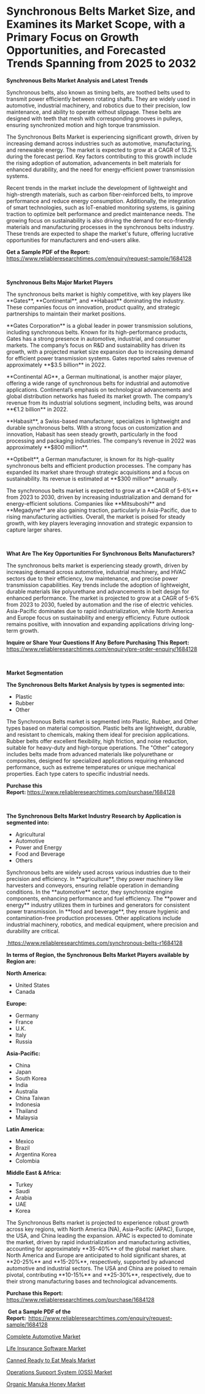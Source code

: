 <p><h1>Synchronous Belts Market Size, and Examines its Market Scope, with a Primary Focus on Growth Opportunities, and Forecasted Trends Spanning from 2025 to 2032</h1></p><p><strong>Synchronous Belts Market Analysis and Latest Trends</strong></p>
<p><p>Synchronous belts, also known as timing belts, are toothed belts used to transmit power efficiently between rotating shafts. They are widely used in automotive, industrial machinery, and robotics due to their precision, low maintenance, and ability to operate without slippage. These belts are designed with teeth that mesh with corresponding grooves in pulleys, ensuring synchronized motion and high torque transmission.</p><p>The Synchronous Belts Market is experiencing significant growth, driven by increasing demand across industries such as automotive, manufacturing, and renewable energy. The market is expected to grow at a CAGR of 13.2% during the forecast period. Key factors contributing to this growth include the rising adoption of automation, advancements in belt materials for enhanced durability, and the need for energy-efficient power transmission systems.</p><p>Recent trends in the market include the development of lightweight and high-strength materials, such as carbon fiber-reinforced belts, to improve performance and reduce energy consumption. Additionally, the integration of smart technologies, such as IoT-enabled monitoring systems, is gaining traction to optimize belt performance and predict maintenance needs. The growing focus on sustainability is also driving the demand for eco-friendly materials and manufacturing processes in the synchronous belts industry. These trends are expected to shape the market's future, offering lucrative opportunities for manufacturers and end-users alike.</p></p>
<p><strong>Get a Sample PDF of the Report:&nbsp;</strong> <a href="https://www.reliableresearchtimes.com/enquiry/request-sample/1684128?utm_campaign=2131&utm_medium=2&utm_source=Github&utm_content=ia&utm_term=24012025&utm_id=synchronous-belts">https://www.reliableresearchtimes.com/enquiry/request-sample/1684128</a></p>
<p>&nbsp;</p>
<p><strong>Synchronous Belts Major Market Players</strong></p>
<p><p>The synchronous belts market is highly competitive, with key players like **Gates**, **Continental**, and **Habasit** dominating the industry. These companies focus on innovation, product quality, and strategic partnerships to maintain their market positions.</p><p>**Gates Corporation** is a global leader in power transmission solutions, including synchronous belts. Known for its high-performance products, Gates has a strong presence in automotive, industrial, and consumer markets. The company’s focus on R&D and sustainability has driven its growth, with a projected market size expansion due to increasing demand for efficient power transmission systems. Gates reported sales revenue of approximately **$3.5 billion** in 2022.</p><p>**Continental AG**, a German multinational, is another major player, offering a wide range of synchronous belts for industrial and automotive applications. Continental’s emphasis on technological advancements and global distribution networks has fueled its market growth. The company’s revenue from its industrial solutions segment, including belts, was around **€1.2 billion** in 2022.</p><p>**Habasit**, a Swiss-based manufacturer, specializes in lightweight and durable synchronous belts. With a strong focus on customization and innovation, Habasit has seen steady growth, particularly in the food processing and packaging industries. The company’s revenue in 2022 was approximately **$800 million**.</p><p>**Optibelt**, a German manufacturer, is known for its high-quality synchronous belts and efficient production processes. The company has expanded its market share through strategic acquisitions and a focus on sustainability. Its revenue is estimated at **$300 million** annually.</p><p>The synchronous belts market is expected to grow at a **CAGR of 5-6%** from 2023 to 2030, driven by increasing industrialization and demand for energy-efficient solutions. Companies like **Mitsuboshi** and **Megadyne** are also gaining traction, particularly in Asia-Pacific, due to rising manufacturing activities. Overall, the market is poised for steady growth, with key players leveraging innovation and strategic expansion to capture larger shares.</p></p>
<p>&nbsp;</p>
<p><strong>What Are The Key Opportunities For Synchronous Belts Manufacturers?</strong></p>
<p><p>The synchronous belts market is experiencing steady growth, driven by increasing demand across automotive, industrial machinery, and HVAC sectors due to their efficiency, low maintenance, and precise power transmission capabilities. Key trends include the adoption of lightweight, durable materials like polyurethane and advancements in belt design for enhanced performance. The market is projected to grow at a CAGR of 5-6% from 2023 to 2030, fueled by automation and the rise of electric vehicles. Asia-Pacific dominates due to rapid industrialization, while North America and Europe focus on sustainability and energy efficiency. Future outlook remains positive, with innovation and expanding applications driving long-term growth.</p></p>
<p><strong>Inquire or Share Your Questions If Any Before Purchasing This Report:</strong> <a href="https://www.reliableresearchtimes.com/enquiry/pre-order-enquiry/1684128?utm_campaign=2131&utm_medium=2&utm_source=Github&utm_content=ia&utm_term=24012025&utm_id=synchronous-belts">https://www.reliableresearchtimes.com/enquiry/pre-order-enquiry/1684128</a></p>
<p>&nbsp;</p>
<p><strong>Market Segmentation</strong></p>
<p><strong>The Synchronous Belts Market Analysis by types is segmented into:</strong></p>
<p><ul><li>Plastic</li><li>Rubber</li><li>Other</li></ul></p>
<p><p>The Synchronous Belts market is segmented into Plastic, Rubber, and Other types based on material composition. Plastic belts are lightweight, durable, and resistant to chemicals, making them ideal for precision applications. Rubber belts offer excellent flexibility, high friction, and noise reduction, suitable for heavy-duty and high-torque operations. The "Other" category includes belts made from advanced materials like polyurethane or composites, designed for specialized applications requiring enhanced performance, such as extreme temperatures or unique mechanical properties. Each type caters to specific industrial needs.</p></p>
<p><strong>Purchase this Report:&nbsp;</strong><a href="https://www.reliableresearchtimes.com/purchase/1684128?utm_campaign=2131&utm_medium=2&utm_source=Github&utm_content=ia&utm_term=24012025&utm_id=synchronous-belts">https://www.reliableresearchtimes.com/purchase/1684128</a></p>
<p>&nbsp;</p>
<p><strong>The Synchronous Belts Market Industry Research by Application is segmented into:</strong></p>
<p><ul><li>Agricultural</li><li>Automotive</li><li>Power and Energy</li><li>Food and Beverage</li><li>Others</li></ul></p>
<p><p>Synchronous belts are widely used across various industries due to their precision and efficiency. In **agriculture**, they power machinery like harvesters and conveyors, ensuring reliable operation in demanding conditions. In the **automotive** sector, they synchronize engine components, enhancing performance and fuel efficiency. The **power and energy** industry utilizes them in turbines and generators for consistent power transmission. In **food and beverage**, they ensure hygienic and contamination-free production processes. Other applications include industrial machinery, robotics, and medical equipment, where precision and durability are critical.</p></p>
<p><a href="https://www.reliableresearchtimes.com/synchronous-belts-r1684128?utm_campaign=2131&utm_medium=2&utm_source=Github&utm_content=ia&utm_term=24012025&utm_id=synchronous-belts">&nbsp;https://www.reliableresearchtimes.com/synchronous-belts-r1684128</a></p>
<p><strong>In terms of Region, the Synchronous Belts Market Players available by Region are:</strong></p>
<p>
    <p> <strong> North America: </strong>
        <ul>
            <li>United States</li>
            <li>Canada</li>
        </ul>
        </p> 
    <p> <strong> Europe: </strong>
        <ul>
            <li>Germany</li>
            <li>France</li>
            <li>U.K.</li>
            <li>Italy</li>
            <li>Russia</li>
        </ul>
        </p> 
    <p> <strong> Asia-Pacific: </strong>
        <ul>
            <li>China</li>
            <li>Japan</li>
            <li>South Korea</li>
            <li>India</li>
            <li>Australia</li>
            <li>China Taiwan</li>
            <li>Indonesia</li>
            <li>Thailand</li>
            <li>Malaysia</li>
        </ul>
        </p> 
    <p> <strong> Latin America: </strong>
        <ul>
            <li>Mexico</li>
            <li>Brazil</li>
            <li>Argentina Korea</li>
            <li>Colombia</li>
        </ul>
        </p> 
    <p> <strong> Middle East & Africa: </strong>
        <ul>
            <li>Turkey</li>
            <li>Saudi</li>
            <li>Arabia</li>
            <li>UAE</li>
            <li>Korea</li>
        </ul>
    </p>
    </p>
<p><p>The Synchronous Belts market is projected to experience robust growth across key regions, with North America (NA), Asia-Pacific (APAC), Europe, the USA, and China leading the expansion. APAC is expected to dominate the market, driven by rapid industrialization and manufacturing activities, accounting for approximately **35-40%** of the global market share. North America and Europe are anticipated to hold significant shares, at **20-25%** and **15-20%**, respectively, supported by advanced automotive and industrial sectors. The USA and China are poised to remain pivotal, contributing **10-15%** and **25-30%**, respectively, due to their strong manufacturing bases and technological advancements.</p></p>
<p><strong>Purchase this Report: </strong><a href="https://www.reliableresearchtimes.com/purchase/1684128?utm_campaign=2131&utm_medium=2&utm_source=Github&utm_content=ia&utm_term=24012025&utm_id=synchronous-belts">https://www.reliableresearchtimes.com/purchase/1684128</a></p>
<p>&nbsp;<strong>Get a Sample PDF of the Report:&nbsp;&nbsp;</strong><a href="https://www.reliableresearchtimes.com/enquiry/request-sample/1684128?utm_campaign=2131&utm_medium=2&utm_source=Github&utm_content=ia&utm_term=24012025&utm_id=synchronous-belts">https://www.reliableresearchtimes.com/enquiry/request-sample/1684128</a></p>
<p><strong></strong></p>
<p><p><a href="https://www.linkedin.com/pulse/complete-automotive-market-size-estimated-grow-cagr-76-qeetf?utm_campaign=2131&utm_medium=2&utm_source=Github&utm_content=ia&utm_term=24012025&utm_id=synchronous-belts">Complete Automotive Market</a></p><p><a href="https://www.linkedin.com/pulse/life-insurance-software-market-size-analysis-2025-2032-deployment-zgybe?utm_campaign=2131&utm_medium=2&utm_source=Github&utm_content=ia&utm_term=24012025&utm_id=synchronous-belts">Life Insurance Software Market</a></p><p><a href="https://www.linkedin.com/pulse/canned-ready-eat-meals-market-drivers-competitive-strategy-263nf?utm_campaign=2131&utm_medium=2&utm_source=Github&utm_content=ia&utm_term=24012025&utm_id=synchronous-belts">Canned Ready to Eat Meals Market</a></p><p><a href="https://www.linkedin.com/pulse/operations-support-system-oss-market-outlook-forecast-ctdrc?utm_campaign=2131&utm_medium=2&utm_source=Github&utm_content=ia&utm_term=24012025&utm_id=synchronous-belts">Operations Support System (OSS) Market</a></p><p><a href="https://www.linkedin.com/pulse/organic-manuka-honey-market-global-analysis-trends-ojxxc?utm_campaign=2131&utm_medium=2&utm_source=Github&utm_content=ia&utm_term=24012025&utm_id=synchronous-belts">Organic Manuka Honey Market</a></p></p>